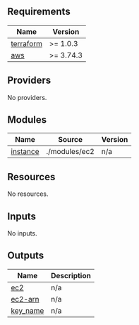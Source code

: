 ## Requirements

| Name | Version |
|------|---------|
| <a name="requirement_terraform"></a> [terraform](#requirement\_terraform) | >= 1.0.3 |
| <a name="requirement_aws"></a> [aws](#requirement\_aws) | >= 3.74.3 |

## Providers

No providers.

## Modules

| Name | Source | Version |
|------|--------|---------|
| <a name="module_instance"></a> [instance](#module\_instance) | ./modules/ec2 | n/a |

## Resources

No resources.

## Inputs

No inputs.

## Outputs

| Name | Description |
|------|-------------|
| <a name="output_ec2"></a> [ec2](#output\_ec2) | n/a |
| <a name="output_ec2-arn"></a> [ec2-arn](#output\_ec2-arn) | n/a |
| <a name="output_key_name"></a> [key\_name](#output\_key\_name) | n/a |

